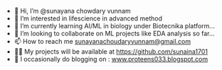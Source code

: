 - 👋 Hi, I’m @sunayana chowdary vunnam
- 👀 I’m interested in lifescience in advanced method
- 🌱 I’m currently learning AI/ML in biology under Biotecnika platform...
- 💞️ I’m looking to collaborate on ML projects like EDA analysis so far...
- 📫 How to reach me sunayanachoudaryvunnam@gmail.com
- 👨‍💻 My projects will be available at https://github.com/sunaina1701
- 📝 I occasionally do blogging on : www.proteens033.blogspot.com


<!---
sunaina1701/sunaina1701 is a ✨ special ✨ repository because its `README.md` (this file) appears on your GitHub profile.
You can click the Preview link to take a look at your changes.
--->
